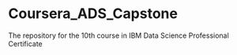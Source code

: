 # Coursera_ADS_Capstone
The repository for the 10th course in IBM Data Science Professional Certificate
